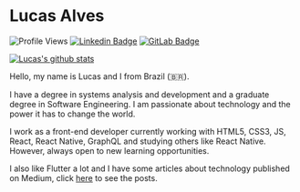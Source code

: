 # Lucas Alves

![Profile Views](https://komarev.com/ghpvc/?username=lucalves&style=flat-square)
[![Linkedin Badge](https://img.shields.io/badge/-LinkedIn-blue?style=flat-square&logo=Linkedin&logoColor=white&link=https://www.linkedin.com/in/lucalves/)](https://www.linkedin.com/in/lucalves/)
[![GitLab Badge](https://img.shields.io/badge/-%20Gitlab-black?style=flat-square&logo=Gitlab)](https://gitlab.com/lucalves)

[![Lucas's github stats](https://github-readme-stats.vercel.app/api?username=lucalves&show_icons=true&theme=dark)](https://github.com/lucalves/github-readme-stats)

Hello, my name is Lucas and I from Brazil (:brazil:).

I have a degree in systems analysis and development and a graduate degree in Software Engineering. I am passionate about technology and the power it has to change the world. 

I work as a front-end developer currently working with HTML5, CSS3, JS, React, React Native, GraphQL and studying others like React Native. However, always open to new learning opportunities.

I also like Flutter a lot and I have some articles about technology published on Medium, click [here](https://medium.com/@lucalves) to see the posts.
